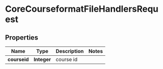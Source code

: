 

# CoreCourseformatFileHandlersRequest


## Properties

| Name | Type | Description | Notes |
|------------ | ------------- | ------------- | -------------|
|**courseid** | **Integer** | course id |  |




